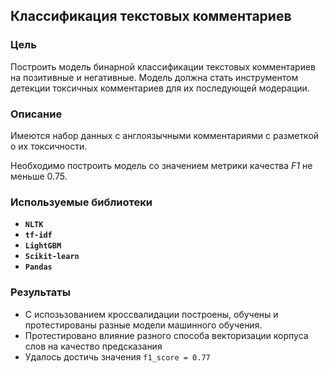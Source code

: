 ## Классификация текстовых комментариев

### Цель

Построить модель бинарной классификации текстовых комментариев на позитивные и негативные. Модель должна стать инструментом детекции токсичных комментариев для их последующей модерации.

### Описание

Имеются набор данных с англоязычными комментариями с разметкой о их токсичности. 

Необходимо построить модель со значением метрики качества *F1* не меньше 0.75.
  
### Используемые библиотеки
- **`NLTK`**
- **`tf-idf`**
- **`LightGBM`**
- **`Scikit-learn`**
- **`Pandas`**

### Результаты
- С испозьзованием кроссвалидации построены, обучены и протестированы разные модели машинного обучения.
- Протестировано влияние разного способа векторизации корпуса слов на качество предсказания
- Удалось достичь значения `f1_score = 0.77`

